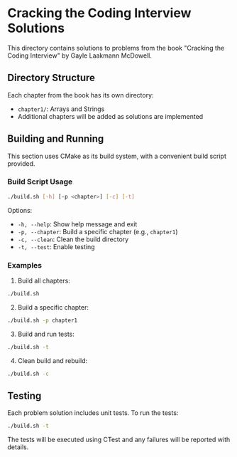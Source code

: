 # Cracking the Coding Interview Solutions

This directory contains solutions to problems from the book "Cracking the Coding Interview" by Gayle Laakmann McDowell.

## Directory Structure

Each chapter from the book has its own directory:
- `chapter1/`: Arrays and Strings
- Additional chapters will be added as solutions are implemented

## Building and Running

This section uses CMake as its build system, with a convenient build script provided.

### Build Script Usage

```bash
./build.sh [-h] [-p <chapter>] [-c] [-t]
```

Options:
- `-h, --help`: Show help message and exit
- `-p, --chapter`: Build a specific chapter (e.g., `chapter1`)
- `-c, --clean`: Clean the build directory
- `-t, --test`: Enable testing

### Examples

1. Build all chapters:
```bash
./build.sh
```

2. Build a specific chapter:
```bash
./build.sh -p chapter1
```

3. Build and run tests:
```bash
./build.sh -t
```

4. Clean build and rebuild:
```bash
./build.sh -c
```

## Testing

Each problem solution includes unit tests. To run the tests:
```bash
./build.sh -t
```

The tests will be executed using CTest and any failures will be reported with details. 
